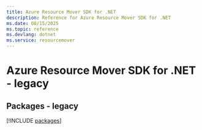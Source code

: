 ```yaml
---
title: Azure Resource Mover SDK for .NET
description: Reference for Azure Resource Mover SDK for .NET
ms.date: 08/15/2025
ms.topic: reference
ms.devlang: dotnet
ms.service: resourcemover
---
```

# Azure Resource Mover SDK for .NET - legacy
## Packages - legacy
[!INCLUDE [packages](resource-mover-index.md)]
